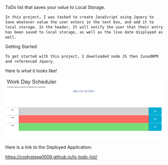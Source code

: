 ToDo list that saves your value to Local Storage.

    In this project, I was tasked to create JavaScript using Jquery to
    Save whatever value the user enters in the text box, and add it to local storage. In the header, It will notify the user that their entry has been saved to local storage, as well as the live date displayed as well.

Getting Started

    To get started with this project, I downloaded node JS then IusedNPM and referenced Jquery. 

Here Is what it looks like!


![Alt text](<Screenshot 2023-10-23 230557.png>)


Here is a link to the Deployed Application:

https://codystepp1006.github.io/ls-todo-list/
